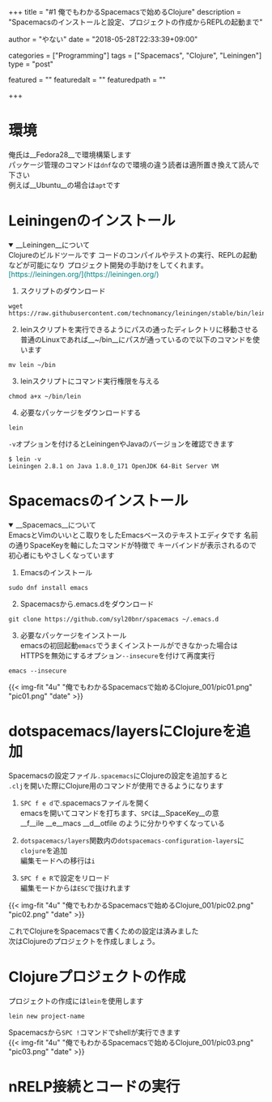 +++
title        = "#1 俺でもわかるSpacemacsで始めるClojure"
description  = "Spacemacsのインストールと設定、プロジェクトの作成からREPLの起動まで"

author       = "やない"
date         = "2018-05-28T22:33:39+09:00"

categories   = ["Programming"]
tags         = ["Spacemacs", "Clojure", "Leiningen"]
type         = "post"

featured     = ""
featuredalt  = ""
featuredpath = ""

+++

# 環境
俺氏は__Fedora28__で環境構築します  
パッケージ管理のコマンドは`dnf`なので環境の違う読者は適所置き換えて読んで下さい  
例えば__Ubuntu__の場合は`apt`です  

# Leiningenのインストール
<details open><summary>__Leiningen__について</summary>
Clojureのビルドツールです  
コードのコンパイルやテストの実行、REPLの起動などが可能になり  
プロジェクト開発の手助けをしてくれます。  
<span style="color:teal">[https://leiningen.org/](https://leiningen.org/)</span>
</details>

1. スクリプトのダウンロード  
```
wget https://raw.githubusercontent.com/technomancy/leiningen/stable/bin/lein
```

2. leinスクリプトを実行できるようにパスの通ったディレクトリに移動させる  
普通のLinuxであれば__~/bin__にパスが通っているので以下のコマンドを使います  
```
mv lein ~/bin
```  

3. leinスクリプトにコマンド実行権限を与える  
```
chmod a+x ~/bin/lein
```  

4. 必要なパッケージをダウンロードする  
```
lein
```  

`-v`オプションを付けるとLeiningenやJavaのバージョンを確認できます  
```
$ lein -v
Leiningen 2.8.1 on Java 1.8.0_171 OpenJDK 64-Bit Server VM
```

# Spacemacsのインストール
<details open><summary>__Spacemacs__について</summary>
EmacsとVimのいいとこ取りをしたEmacsベースのテキストエディタです  
名前の通りSpaceKeyを軸にしたコマンドが特徴で  
キーバインドが表示されるので初心者にもやさしくなっています
</details>  

1. Emacsのインストール  
```
sudo dnf install emacs
```

2. Spacemacsから.emacs.dをダウンロード  
```
git clone https://github.com/syl20bnr/spacemacs ~/.emacs.d
```

3. 必要なパッケージをインストール  
emacsの初回起動`emacs`でうまくインストールができなかった場合は  
HTTPSを無効にするオプション`--insecure`を付けて再度実行  
```
emacs --insecure
```

{{< img-fit "4u" "俺でもわかるSpacemacsで始めるClojure_001/pic01.png" "pic01.png" "date" >}}

# dotspacemacs/layersにClojureを追加
Spacemacsの設定ファイル`.spacemacs`にClojureの設定を追加すると  
`.clj`を開いた際にClojure用のコマンドが使用できるようになります

1. `SPC f e d`で.spacemacsファイルを開く  
emacsを開いてコマンドを打ちます、`SPC`は__SpaceKey__の意  
__f__ile __e__macs __d__otfile のように分かりやすくなっている

2. `dotspacemacs/layers`関数内の`dotspacemacs-configuration-layers`に`clojure`を追加  
編集モードへの移行は`i`

3. `SPC f e R`で設定をリロード  
編集モードからは`ESC`で抜けれます

{{< img-fit "4u" "俺でもわかるSpacemacsで始めるClojure_001/pic02.png" "pic02.png" "date" >}}

これでClojureをSpacemacsで書くための設定は済みました  
次はClojureのプロジェクトを作成しましょう。

# Clojureプロジェクトの作成
プロジェクトの作成には`lein`を使用します  
```
lein new project-name
```

Spacemacsから`SPC !`コマンドでshellが実行できます  
{{< img-fit "4u" "俺でもわかるSpacemacsで始めるClojure_001/pic03.png" "pic03.png" "date" >}}

# nRELP接続とコードの実行
